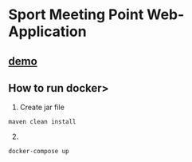# Sport Meeting Point Web-Application

## [demo](https://sport-meeting-point.herokuapp.com "demo")

## How to run docker>
1. Create jar file
```
maven clean install
```
2. 
```
docker-compose up
```